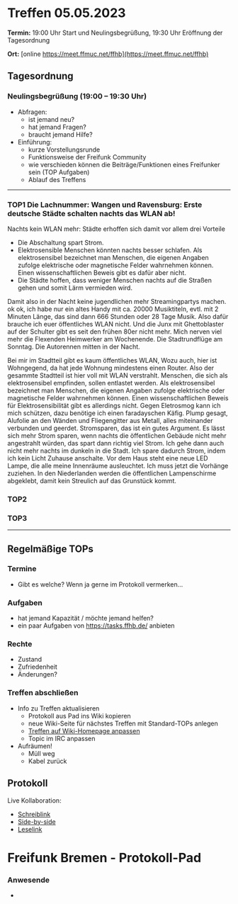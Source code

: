 # Treffen 05.05.2023

**Termin:** 19:00 Uhr Start und Neulingsbegrüßung, 19:30 Uhr Eröffnung der Tagesordnung

**Ort:** [online https://meet.ffmuc.net/ffhb](https://meet.ffmuc.net/ffhb)

## Tagesordnung
### Neulingsbegrüßung (19:00 – 19:30 Uhr)

- Abfragen:
    - ist jemand neu?
    - hat jemand Fragen?
    - braucht jemand Hilfe?
- Einführung:
    - kurze Vorstellungsrunde
    - Funktionsweise der Freifunk Community
    - wie verschieden können die Beiträge/Funktionen eines Freifunker sein (TOP Aufgaben)
    - Ablauf des Treffens

---
### TOP1 Die Lachnummer: Wangen und Ravensburg: Erste deutsche Städte schalten nachts das WLAN ab!

Nachts kein WLAN mehr: Städte erhoffen sich damit vor allem drei Vorteile
- Die Abschaltung spart Strom.
- Elektrosensible Menschen könnten nachts besser schlafen. Als elektrosensibel bezeichnet man Menschen, die eigenen Angaben zufolge elektrische oder magnetische Felder wahrnehmen können. Einen wissenschaftlichen Beweis gibt es dafür aber nicht.
- Die Städte hoffen, dass weniger Menschen nachts auf die Straßen gehen und somit Lärm vermieden wird.

Damit also in der Nacht keine jugendlichen mehr Streamingpartys machen. ok ok, ich habe nur ein altes Handy mit ca. 20000 Musiktiteln, evtl. mit 2 Minuten Länge, das sind dann 666 Stunden oder 28 Tage Musik. Also dafür brauche ich euer öffentliches WLAN nicht. Und die Junx mit Ghettoblaster auf der Schulter gibt es seit den frühen 80er nicht mehr. Mich nerven viel mehr die Flexenden Heimwerker am Wochenende. Die Stadtrundflüge am Sonntag. Die Autorennen mitten in der Nacht.

Bei mir im Stadtteil gibt es kaum öffentliches WLAN, Wozu auch, hier ist Wohngegend, da hat jede Wohnung mindestens einen Router.
Also der gesammte Stadtteil ist hier voll mit WLAN verstrahlt.
Menschen, die sich als elektrosensibel empfinden, sollen entlastet werden. Als elektrosensibel bezeichnet man Menschen, die eigenen Angaben zufolge elektrische oder magnetische Felder wahrnehmen können. Einen wissenschaftlichen Beweis für Elektrosensibilität gibt es allerdings nicht. Gegen Eletrosmog kann ich mich schützen, dazu benötige ich einen faradayschen Käfig. Plump gesagt, Alufolie an den Wänden und Fliegengitter aus Metall, alles miteinander verbunden und geerdet.
Stromsparen, das ist ein gutes Argument. Es lässt sich mehr Strom sparen, wenn nachts die öffentlichen Gebäude nicht mehr angestrahlt würden, das spart dann richtig viel Strom. Ich gehe dann auch nicht mehr nachts im dunkeln in die Stadt. Ich spare dadurch Strom, indem ich kein Licht Zuhause anschalte. Vor dem Haus steht eine neue LED Lampe, die alle meine Innenräume ausleuchtet. Ich muss jetzt die Vorhänge zuziehen. In den Niederlanden werden die öffentlichen Lampenschirme abgeklebt, damit kein Streulich auf das Grunstück kommt.




### TOP2


### TOP3


---
## Regelmäßige TOPs

### Termine

- Gibt es welche? Wenn ja gerne im Protokoll vermerken...

### Aufgaben

- hat jemand Kapazität / möchte jemand helfen?
- ein paar Aufgaben von https://tasks.ffhb.de/ anbieten

### Rechte

- Zustand
- Zufriedenheit
- Änderungen?

### Treffen abschließen

- Info zu Treffen aktualisieren
  - Protokoll aus Pad ins Wiki kopieren
  - neue Wiki-Seite für nächstes Treffen mit Standard-TOPs anlegen
  - [Treffen auf Wiki-Homepage anpassen](https://wiki.bremen.freifunk.net/Home)
  - Topic im IRC anpassen
- Aufräumen!
  - Müll weg
  - Kabel zurück

## Protokoll

Live Kollaboration:

* [Schreiblink](https://hackmd.io/AwDgnA7ATArKC0BGGBjAzPALAUzSeARgYgGzxQAmEFFwiKBEKAhkA===?edit)
* [Side-by-side](https://hackmd.io/AwDgnA7ATArKC0BGGBjAzPALAUzSeARgYgGzxQAmEFFwiKBEKAhkA===?both)
* [Leselink](https://hackmd.io/AwDgnA7ATArKC0BGGBjAzPALAUzSeARgYgGzxQAmEFFwiKBEKAhkA===?view)

# Freifunk Bremen - Protokoll-Pad

### Anwesende
- 
